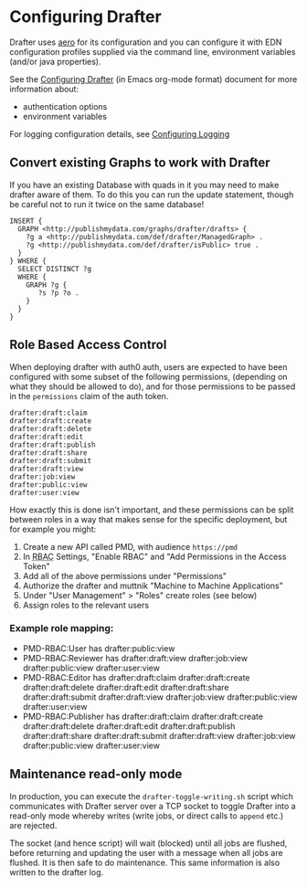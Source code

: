 # Configuring Drafter


Drafter uses [aero](https://github.com/juxt/aero) for its configuration and you can configure it with EDN configuration profiles supplied via the command line, environment variables (and/or java properties).

See the [Configuring Drafter](configuring-drafter.org) (in Emacs org-mode format) document for more information about:
- authentication options
- environment variables

For logging configuration details, see [Configuring Logging](drafter-loggging.org)

## Convert existing Graphs to work with Drafter

If you have an existing Database with quads in it you may need to make drafter aware of them.  To do this you can run the update statement, though be careful not to run it twice on the same database!

```sparql
INSERT {
  GRAPH <http://publishmydata.com/graphs/drafter/drafts> {
    ?g a <http://publishmydata.com/def/drafter/ManagedGraph> .
    ?g <http://publishmydata.com/def/drafter/isPublic> true .
  }
} WHERE {
  SELECT DISTINCT ?g
  WHERE {
    GRAPH ?g {
       ?s ?p ?o .
    }
  }
}
```


## Role Based Access Control

When deploying drafter with auth0 auth, users are expected to have been configured with some subset of the following permissions, (depending on what they should be allowed to do), and for those permissions to be passed in the `permissions` claim of the auth token.


```
drafter:draft:claim
drafter:draft:create
drafter:draft:delete
drafter:draft:edit
drafter:draft:publish
drafter:draft:share
drafter:draft:submit
drafter:draft:view
drafter:job:view
drafter:public:view
drafter:user:view
```

How exactly this is done isn't important, and these permissions can be split between roles in a way that makes sense for the specific deployment, but for example you might:

1. Create a new API called PMD, with audience `https://pmd`
2. In <abbr title="Role Based Access Control">RBAC</abbr> Settings, "Enable RBAC" and "Add Permissions in the Access Token"
3. Add all of the above permissions under "Permissions"
4. Authorize the drafter and muttnik "Machine to Machine Applications"
5. Under "User Management" > "Roles" create roles (see below)
6. Assign roles to the relevant users

### Example role mapping:

- PMD-RBAC:User has drafter:public:view
- PMD-RBAC:Reviewer has drafter:draft:view drafter:job:view drafter:public:view
	drafter:user:view
- PMD-RBAC:Editor has drafter:draft:claim drafter:draft:create
	drafter:draft:delete drafter:draft:edit drafter:draft:share
	drafter:draft:submit drafter:draft:view drafter:job:view drafter:public:view
	drafter:user:view
- PMD-RBAC:Publisher has drafter:draft:claim drafter:draft:create
	drafter:draft:delete drafter:draft:edit drafter:draft:publish
	drafter:draft:share drafter:draft:submit drafter:draft:view drafter:job:view
	drafter:public:view drafter:user:view

## Maintenance read-only mode

In production, you can execute the `drafter-toggle-writing.sh` script which communicates with Drafter server over a TCP socket to toggle Drafter into a read-only mode whereby writes (write jobs, or direct calls to `append` etc.) are rejected.

The socket (and hence script) will wait (blocked) until all jobs are flushed, before returning and updating the user with a message when all jobs are flushed. It is then safe to do maintenance. This same information is also written to the drafter log.
